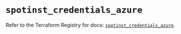 # `spotinst_credentials_azure`

Refer to the Terraform Registry for docs: [`spotinst_credentials_azure`](https://registry.terraform.io/providers/spotinst/spotinst/1.218.1/docs/resources/credentials_azure).
